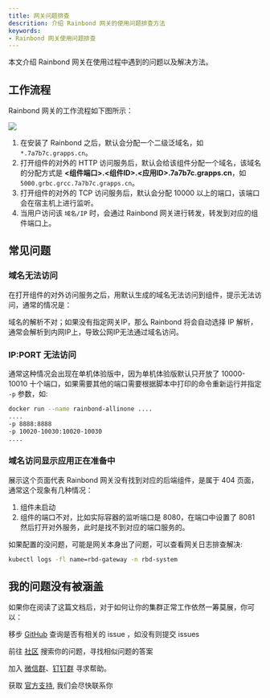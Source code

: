 ```yaml
---
title: 网关问题排查
descrition: 介绍 Rainbond 网关的使用问题排查方法
keywords:
- Rainbond 网关使用问题排查
---
```


本文介绍 Rainbond 网关在使用过程中遇到的问题以及解决方法。

## 工作流程

Rainbond 网关的工作流程如下图所示：

![](https://static.goodrain.com/docs/5.12/troubleshooting/installation/gateway-process.png)

1. 在安装了 Rainbond 之后，默认会分配一个二级泛域名，如 `*.7a7b7c.grapps.cn`。
2. 打开组件的对外的 HTTP 访问服务后，默认会给该组件分配一个域名，该域名的分配方式是 **<组件端口>.<组件ID>.<应用ID>.7a7b7c.grapps.cn**，如 `5000.grbc.grcc.7a7b7c.grapps.cn`。
3. 打开组件的对外的 TCP 访问服务后，默认会分配 10000 以上的端口，该端口会在宿主机上进行监听。
4. 当用户访问该 `域名/IP` 时，会通过 Rainbond 网关进行转发，转发到对应的组件端口上。

## 常见问题

### 域名无法访问

在打开组件的对外访问服务之后，用默认生成的域名无法访问到组件，提示无法访问，通常的情况是：

域名的解析不对；如果没有指定网关IP，那么 Rainbond 将会自动选择 IP 解析，通常会解析到内网IP上，导致公网IP无法通过域名访问。

### IP:PORT 无法访问

通常这种情况会出现在单机体验版中，因为单机体验版默认只开放了 10000-10010 十个端口，如果需要其他的端口需要根据脚本中打印的命令重新运行并指定 `-p` 参数，如:

```bash
docker run --name rainbond-allinone ....
....
-p 8888:8888
-p 10020-10030:10020-10030
....
```

### 域名访问显示应用正在准备中

展示这个页面代表 Rainbond 网关没有找到对应的后端组件，是属于 404 页面，通常这个现象有几种情况：

1. 组件未启动
2. 组件的端口不对，比如实际容器的监听端口是 8080，在端口中设置了 8081 然后打开对外服务，此时是找不到对应的端口服务的。

如果配置的没问题，可能是网关本身出了问题，可以查看网关日志排查解决:

```bash
kubectl logs -fl name=rbd-gateway -n rbd-system
```

## 我的问题没有被涵盖

如果你在阅读了这篇文档后，对于如何让你的集群正常工作依然一筹莫展，你可以：

移步 [GitHub](https://github.com/goodrain/rainbond/issues) 查询是否有相关的 issue ，如没有则提交 issues

前往 [社区](https://t.goodrain.com/) 搜索你的问题，寻找相似问题的答案

加入 [微信群](/community/support#微信群)、[钉钉群](/community/support#钉钉群) 寻求帮助。

获取 [官方支持](https://p5yh4rek1e.feishu.cn/share/base/shrcn4dG9z5zvbZZWd1MFf6ILBg/), 我们会尽快联系你
